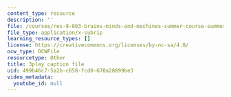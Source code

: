 ```yaml
---
content_type: resource
description: ''
file: /courses/res-9-003-brains-minds-and-machines-summer-course-summer-2015/499b46c75a2bc658fcd8670a28899be3_A4R2PQOHT2w.srt
file_type: application/x-subrip
learning_resource_types: []
license: https://creativecommons.org/licenses/by-nc-sa/4.0/
ocw_type: OCWFile
resourcetype: Other
title: 3play caption file
uid: 499b46c7-5a2b-c658-fcd8-670a28899be3
video_metadata:
  youtube_id: null
---
```

